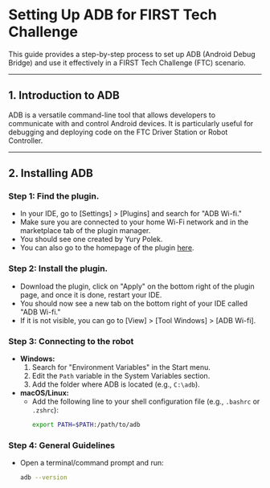# Setting Up ADB for FIRST Tech Challenge

This guide provides a step-by-step process to set up ADB (Android Debug Bridge) and use it effectively in a FIRST Tech Challenge (FTC) scenario.

---

## 1. Introduction to ADB
ADB is a versatile command-line tool that allows developers to communicate with and control Android devices. It is particularly useful for debugging and deploying code on the FTC Driver Station or Robot Controller.

---

## 2. Installing ADB

### Step 1: Find the plugin. 
- In your IDE, go to [Settings] > [Plugins] and search for "ADB Wi-fi."
- Make sure you are connected to your home Wi-Fi network and in the marketplace tab of the plugin manager.
- You should see one created by Yury Polek. 
- You can also go to the homepage of the plugin [here](https://plugins.jetbrains.com/plugin/14969-adb-wi-fi).

### Step 2: Install the plugin. 
- Download the plugin, click on "Apply" on the bottom right of the plugin page, and once it is done, restart your IDE.
- You should now see a new tab on the bottom right of your IDE called "ADB Wi-fi."
- If it is not visible, you can go to [View] > [Tool Windows] > [ADB Wi-fi].

### Step 3: Connecting to the robot
- **Windows:**
    1. Search for "Environment Variables" in the Start menu.
    2. Edit the `Path` variable in the System Variables section.
    3. Add the folder where ADB is located (e.g., `C:\adb`).
- **macOS/Linux:**
    - Add the following line to your shell configuration file (e.g., `.bashrc` or `.zshrc`):
      ```bash
      export PATH=$PATH:/path/to/adb
      ```

### Step 4: General Guidelines
- Open a terminal/command prompt and run:
  ```bash
  adb --version